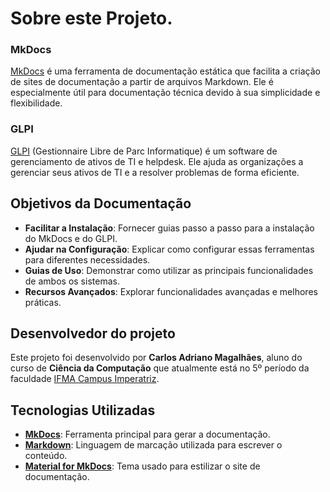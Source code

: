 # Sobre este Projeto.


### MkDocs

[MkDocs](https://www.mkdocs.org/) é uma ferramenta de documentação estática que facilita a criação de sites de documentação a partir de arquivos Markdown. Ele é especialmente útil para documentação técnica devido à sua simplicidade e flexibilidade.

### GLPI

[GLPI](https://glpi-project.org/) (Gestionnaire Libre de Parc Informatique) é um software de gerenciamento de ativos de TI e helpdesk. Ele ajuda as organizações a gerenciar seus ativos de TI e a resolver problemas de forma eficiente.

## Objetivos da Documentação

- **Facilitar a Instalação**: Fornecer guias passo a passo para a instalação do MkDocs e do GLPI.
- **Ajudar na Configuração**: Explicar como configurar essas ferramentas para diferentes necessidades.
- **Guias de Uso**: Demonstrar como utilizar as principais funcionalidades de ambos os sistemas.
- **Recursos Avançados**: Explorar funcionalidades avançadas e melhores práticas.

## Desenvolvedor do projeto

Este projeto foi desenvolvido por **Carlos Adriano Magalhães**, aluno do curso de  **Ciência da Computação**  que atualmente está no 5º período da faculdade [IFMA Campus Imperatriz](https://imperatriz.ifma.edu.br/). 

## Tecnologias Utilizadas

- [**MkDocs**](https://www.mkdocs.org/): Ferramenta principal para gerar a documentação.
- [**Markdown**](https://www.markdownguide.org/): Linguagem de marcação utilizada para escrever o conteúdo.
- [**Material for MkDocs**](https://squidfunk.github.io/mkdocs-material/): Tema usado para estilizar o site de documentação.

